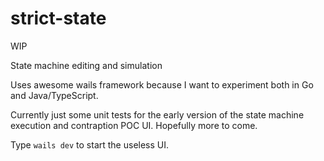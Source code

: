 # strict-state
WIP

State machine editing and simulation

Uses awesome wails framework because I want to experiment both in Go and Java/TypeScript.


Currently just some unit tests for the early version of the state machine execution and contraption POC UI.
Hopefully more to come.

Type `wails dev` to start the useless UI.
